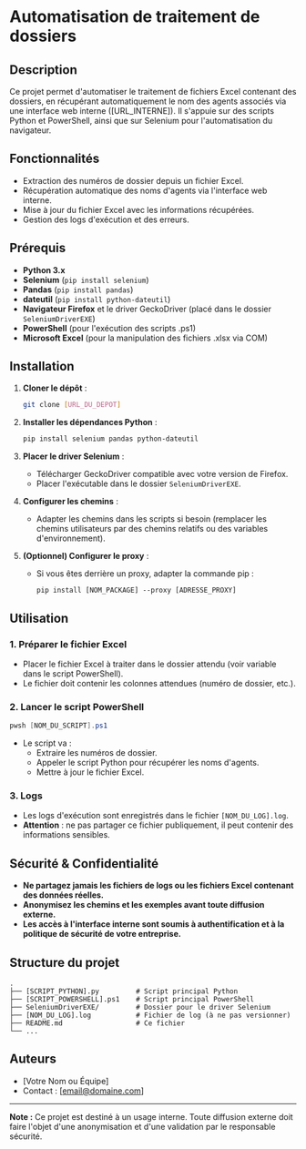 # Automatisation de traitement de dossiers

## Description

Ce projet permet d'automatiser le traitement de fichiers Excel contenant des dossiers, en récupérant automatiquement le nom des agents associés via une interface web interne ([URL_INTERNE]). Il s'appuie sur des scripts Python et PowerShell, ainsi que sur Selenium pour l'automatisation du navigateur.

## Fonctionnalités

- Extraction des numéros de dossier depuis un fichier Excel.
- Récupération automatique des noms d'agents via l'interface web interne.
- Mise à jour du fichier Excel avec les informations récupérées.
- Gestion des logs d'exécution et des erreurs.

## Prérequis

- **Python 3.x**
- **Selenium** (`pip install selenium`)
- **Pandas** (`pip install pandas`)
- **dateutil** (`pip install python-dateutil`)
- **Navigateur Firefox** et le driver GeckoDriver (placé dans le dossier `SeleniumDriverEXE`)
- **PowerShell** (pour l'exécution des scripts .ps1)
- **Microsoft Excel** (pour la manipulation des fichiers .xlsx via COM)

## Installation

1. **Cloner le dépôt** :
   ```sh
   git clone [URL_DU_DEPOT]
   ```

2. **Installer les dépendances Python** :
   ```sh
   pip install selenium pandas python-dateutil
   ```

3. **Placer le driver Selenium** :
   - Télécharger GeckoDriver compatible avec votre version de Firefox.
   - Placer l'exécutable dans le dossier `SeleniumDriverEXE`.

4. **Configurer les chemins** :
   - Adapter les chemins dans les scripts si besoin (remplacer les chemins utilisateurs par des chemins relatifs ou des variables d'environnement).

5. **(Optionnel) Configurer le proxy** :
   - Si vous êtes derrière un proxy, adapter la commande pip :
     ```
     pip install [NOM_PACKAGE] --proxy [ADRESSE_PROXY]
     ```

## Utilisation

### 1. Préparer le fichier Excel

- Placer le fichier Excel à traiter dans le dossier attendu (voir variable dans le script PowerShell).
- Le fichier doit contenir les colonnes attendues (numéro de dossier, etc.).

### 2. Lancer le script PowerShell

```powershell
pwsh [NOM_DU_SCRIPT].ps1
```

- Le script va :
  - Extraire les numéros de dossier.
  - Appeler le script Python pour récupérer les noms d'agents.
  - Mettre à jour le fichier Excel.

### 3. Logs

- Les logs d'exécution sont enregistrés dans le fichier `[NOM_DU_LOG].log`.
- **Attention** : ne pas partager ce fichier publiquement, il peut contenir des informations sensibles.

## Sécurité & Confidentialité

- **Ne partagez jamais les fichiers de logs ou les fichiers Excel contenant des données réelles.**
- **Anonymisez les chemins et les exemples avant toute diffusion externe.**
- **Les accès à l'interface interne sont soumis à authentification et à la politique de sécurité de votre entreprise.**

## Structure du projet

```
.
├── [SCRIPT_PYTHON].py         # Script principal Python
├── [SCRIPT_POWERSHELL].ps1    # Script principal PowerShell
├── SeleniumDriverEXE/         # Dossier pour le driver Selenium
├── [NOM_DU_LOG].log           # Fichier de log (à ne pas versionner)
├── README.md                  # Ce fichier
└── ...
```

## Auteurs

- [Votre Nom ou Équipe]
- Contact : [email@domaine.com]

---

**Note :** Ce projet est destiné à un usage interne. Toute diffusion externe doit faire l'objet d'une anonymisation et d'une validation par le responsable sécurité. 
